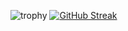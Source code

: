 ![trophy](https://github-profile-trophy.vercel.app/?username=jensgrunzer1&theme=onedark)
[![GitHub Streak](https://streak-stats.demolab.com?user=jensgrunzer1&theme=catppuccin-mocha&hide_border=true)](https://git.io/streak-stats)
